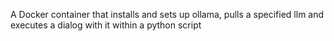 A Docker container that installs and sets up ollama, pulls a specified llm and executes a dialog with it within a python script
